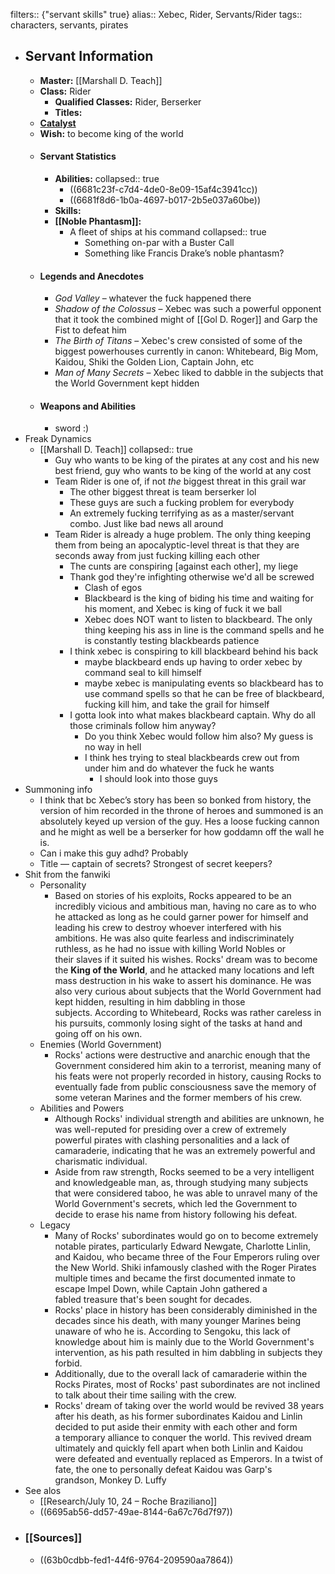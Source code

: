 filters:: {"servant skills" true}
alias:: Xebec, Rider, Servants/Rider
tags:: characters, servants, pirates

- ## Servant Information
	- **Master:** [[Marshall D. Teach]]
	- **Class:** Rider
		- **Qualified Classes:** Rider, Berserker
		- **Titles:**
	- **[Catalyst]([[Catalysts]])**
	- **Wish:** to become king of the world
	- #### Servant Statistics
		- **Abilities:**
		  collapsed:: true
			- ((6681c23f-c7d4-4de0-8e09-15af4c3941cc))
			- ((6681f8d6-1b0a-4697-b017-2b5e037a60be))
		- **Skills:**
		- **[[Noble Phantasm]]:**
			- A fleet of ships at his command
			  collapsed:: true
				- Something on-par with a Buster Call
				- Something like Francis Drake’s noble phantasm?
	- #### Legends and Anecdotes
		- *God Valley* – whatever the fuck happened there
		- *Shadow of the Colossus* – Xebec was such a powerful opponent that it took the combined might of [[Gol D. Roger]] and Garp the Fist to defeat him
		- *The Birth of Titans* – Xebec's crew consisted of some of the biggest powerhouses currently in canon: Whitebeard, Big Mom, Kaidou, Shiki the Golden Lion, Captain John, etc
		- *Man of Many Secrets* – Xebec liked to dabble in the subjects that the World Government kept hidden
	- #### Weapons and Abilities
		- sword :)
- Freak Dynamics
	- [[Marshall D. Teach]]
	  collapsed:: true
		- Guy who wants to be king of the pirates at any cost and his new best friend, guy who wants to be king of the world at any cost
		- Team Rider is one of, if not *the* biggest threat in this grail war
			- The other biggest threat is team berserker lol
			- These guys are such a fucking problem for everybody
			- An extremely fucking terrifying as as a master/servant combo. Just like bad news all around
		- Team Rider is already a huge problem. The only thing keeping them from being an apocalyptic-level threat is that they are seconds away from just fucking killing each other
			- The cunts are conspiring [against each other], my liege
			- Thank god they're infighting otherwise we'd all be screwed
				- Clash of egos
				- Blackbeard is the king of biding his time and waiting for his moment, and Xebec is king of fuck it we ball
				- Xebec does NOT want to listen to blackbeard. The only thing keeping his ass in line is the command spells and he is constantly testing blackbeards patience
			- I think xebec is conspiring to kill blackbeard behind his back
				- maybe blackbeard ends up having to order xebec by command seal to kill himself
				- maybe xebec is manipulating events so blackbeard has to use command spells so that he can be free of blackbeard, fucking kill him, and take the grail for himself
			- I gotta look into what makes blackbeard captain. Why do all those criminals follow him anyway?
				- Do you think Xebec would follow him also? My guess is no way in hell
				- I think hes trying to steal blackbeards crew out from under him and do whatever the fuck he wants
					- I should look into those guys
- Summoning info
	- I think that bc Xebec’s story has been so bonked from history, the version of him recorded in the throne of heroes and summoned is an absolutely keyed up version of the guy. Hes a loose fucking cannon and he might as well be a berserker for how goddamn off the wall he is.
	- Can i make this guy adhd? Probably
	- Title — captain of secrets? Strongest of secret keepers?
- Shit from the fanwiki
	- Personality
		- Based on stories of his exploits, Rocks appeared to be an incredibly vicious and ambitious man, having no care as to who he attacked as long as he could garner power for himself and leading his crew to destroy whoever interfered with his ambitions. He was also quite fearless and indiscriminately ruthless, as he had no issue with killing World Nobles or their slaves if it suited his wishes. Rocks' dream was to become the **King of the World**, and he attacked many locations and left mass destruction in his wake to assert his dominance. He was also very curious about subjects that the World Government had kept hidden, resulting in him dabbling in those subjects. According to Whitebeard, Rocks was rather careless in his pursuits, commonly losing sight of the tasks at hand and going off on his own.
	- Enemies (World Government)
		- Rocks' actions were destructive and anarchic enough that the Government considered him akin to a terrorist, meaning many of his feats were not properly recorded in history, causing Rocks to eventually fade from public consciousness save the memory of some veteran Marines and the former members of his crew.
	- Abilities and Powers
		- Although Rocks' individual strength and abilities are unknown, he was well-reputed for presiding over a crew of extremely powerful pirates with clashing personalities and a lack of camaraderie, indicating that he was an extremely powerful and charismatic individual.
		- Aside from raw strength, Rocks seemed to be a very intelligent and knowledgeable man, as, through studying many subjects that were considered taboo, he was able to unravel many of the World Government's secrets, which led the Government to decide to erase his name from history following his defeat.
	- Legacy
		- Many of Rocks' subordinates would go on to become extremely notable pirates, particularly Edward Newgate, Charlotte Linlin, and Kaidou, who became three of the Four Emperors ruling over the New World. Shiki infamously clashed with the Roger Pirates multiple times and became the first documented inmate to escape Impel Down, while Captain John gathered a fabled treasure that's been sought for decades.
		- Rocks' place in history has been considerably diminished in the decades since his death, with many younger Marines being unaware of who he is. According to Sengoku, this lack of knowledge about him is mainly due to the World Government's intervention, as his path resulted in him dabbling in subjects they forbid.
		- Additionally, due to the overall lack of camaraderie within the Rocks Pirates, most of Rocks' past subordinates are not inclined to talk about their time sailing with the crew.
		- Rocks' dream of taking over the world would be revived 38 years after his death, as his former subordinates Kaidou and Linlin decided to put aside their enmity with each other and form a temporary alliance to conquer the world. This revived dream ultimately and quickly fell apart when both Linlin and Kaidou were defeated and eventually replaced as Emperors. In a twist of fate, the one to personally defeat Kaidou was Garp's grandson, Monkey D. Luffy
- See alos
	- [[Research/July 10, 24 – Roche Braziliano]]
	- ((6695ab56-dd57-49ae-8144-6a67c76d7f97))
- ### [[Sources]]
	- ((63b0cdbb-fed1-44f6-9764-209590aa7864))